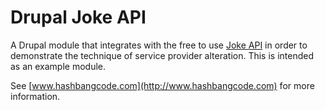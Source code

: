 # Drupal Joke API

A Drupal module that integrates with the free to use [Joke API](https://sv443.net/jokeapi/v2/) in order to demonstrate the technique of service provider alteration. This is intended as an example module.

See [www.hashbangcode.com](http://www.hashbangcode.com) for more information.
